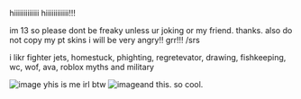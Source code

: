 hiiiiiiiiiiiii hiiiiiiiiiiii!!! 

im 13 so please dont be freaky unless ur joking or my friend. thanks. also do not copy my pt skins i will be very angry!! grr!!! /srs

i likr fighter jets, homestuck, phighting, regretevator,  drawing, fishkeeping, wc, wof, ava, roblox myths and military

![image](https://github.com/siller64/siller64/assets/174038930/e6748324-6a77-4676-9f0f-80102ca5284d) yhis is me irl btw ![image](https://github.com/siller64/siller64/assets/174038930/fa27f6ef-fe45-48d6-af97-5a97abaeac9e)and this. so cool.



<!--
**siller64/siller64** is a ✨ _special_ ✨ repository because its `README.md` (this file) appears on your GitHub profile.

Here are some ideas to get you started:

- 🔭 I’m currently working on ...
- 🌱 I’m currently learning ...
- 👯 I’m looking to collaborate on ...
- 🤔 I’m looking for help with ...
- 💬 Ask me about ...
- 📫 How to reach me: ...
- 😄 Pronouns: ...
- ⚡ Fun fact: ...
-->
